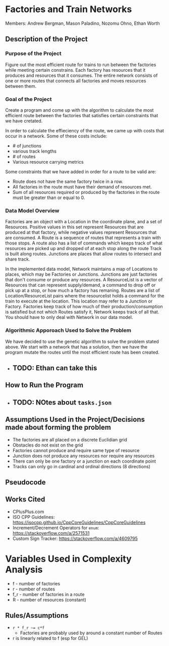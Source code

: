 # Factories and Train Networks
Members: Andrew Bergman, Mason Paladino, Nozomu Ohno, Ethan Worth

## Description of the Project

### Purpose of the Project
Figure out the most efficient route for trains to run between the factories while meeting certain constrains. Each factory has resources that it produces and resources that it consumes. The entire network consists of one or more routes that connects all factories and moves resources between them.

### Goal of the Project
Create a program and come up with the algorithm to calculate the most efficient route between the factories that satisfies certain constraints that we have cretated.

In order to calculate the effieciency of the route, we came up with costs that occur in a network.
Some of these costs include: 
* \# of junctions
* various track lengths
* \# of routes
* Various resource carrying metrics

Some constraints that we have added in order for a route to be valid are:
* Route does not have the same factory twice in a row.
* All factories in the route must have their demand of resources met.
* Sum of all resources required or produced by the factories in the route must be greater than or equal to 0.

### Data Model Overview
Factories are an object with a Location in the coordinate plane, and a set of Resources. Positive values in this set represent Resources that are produced at that factory, while negative values represent Resources that are consumed. A Route is a sequence of routes that represents a train with those stops. A route also has a list of commands which keeps track of what resources are picked up and dropped of at each stop along the route Track is built along routes. Junctions are places that allow routes to intersect and share track. 

In the implemented data model, Network maintains a map of Locations to places, which may be Factories or Junctions. Junctions are just factories that don't consume or produce any resources. A ResourceList is a vector of Resources that can represent supply/demand, a command to drop off or pick up at a stop, or how much a factory has remaning. Routes are a list of Location/ResourceList pairs where the resourcelist holds a command for the train to execute at the location. This location may refer to a Junction or Factory. Factories keep track of how much of their production/consumption is satisfied but not which Routes satisfy it, Network keeps track of all that. You should have to only deal with Network in our data model.

### Algorithmic Apporoach Used to Solve the Problem
We have decided to use the genetic algorithm to solve the problem stated above. We start with a network that has a solution, then we have the program mutate the routes until the most efficient route has been created. 
 - ## TODO: Ethan can take this

## How to Run the Program
 - ## TODO: NOtes about `tasks.json`

## Assumptions Used in the Project/Decisions made about forming the problem
* The factories are all placed on a discrete Euclidian grid
* Obstacles do not exist on the grid
* Factories cannot produce and require same type of resource
* Junction does not produce any resources nor require any resources
* There can only be one factory or a junction on each coordinate point
* Tracks can only go in cardinal and ordinal directions (8 directions)

## Pseudocode

## Works Cited
* CPlusPlus.com
* ISO CPP Guidelines: https://isocpp.github.io/CppCoreGuidelines/CppCoreGuidelines
* Increment/Decrement Operators for `enum`: https://stackoverflow.com/a/2571531
* Custom Sign Tracker: https://stackoverflow.com/a/4609795



# Variables Used in Complexity Analysis
 - f - number of factories
 - r - number of routes
 - f_r - number of factories in a route
 - R - number of resources (constant)
## Rules/Assumptions
 - `r * f_r ~= c*f`
   - Factories are probably used by around a constant number of Routes
 - r is linearly related to f (esp for GEL)